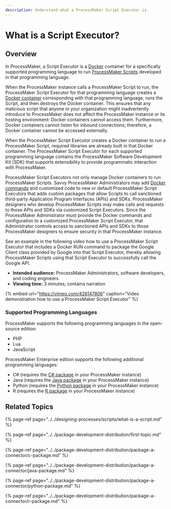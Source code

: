 ```yaml
---
description: Understand what a ProcessMaker Script Executor is.
---
```


# What is a Script Executor?

## Overview

In ProcessMaker, a Script Executor is a [Docker](https://www.docker.com/) container for a specifically supported programming language to run [ProcessMaker Scripts](../../designing-processes/scripts/what-is-a-script.md) developed in that programming language.

When the ProcessMaker instance calls a ProcessMaker Script to run, the ProcessMaker Script Executor for that programming language creates a [Docker container](https://www.docker.com/resources/what-container) corresponding with that programming language, runs the Script, and then destroys the Docker container. This ensures that any malicious script that anyone in your organization might inadvertently introduce to ProcessMaker does not affect the ProcessMaker instance or its hosting environment: Docker containers cannot access them. Furthermore, Docker containers cannot listen for inbound connections; therefore, a Docker container cannot be accessed externally.

When the ProcessMaker Script Executor creates a Docker container to run a ProcessMaker Script, required libraries are already built in that Docker container. The ProcessMaker Script Executor for each supported programming language contains the ProcessMaker Software Development Kit \(SDK\) that supports extensibility to provide programmatic interaction with ProcessMaker.

ProcessMaker Script Executors not only manage Docker containers to run ProcessMaker Scripts. Savvy ProcessMaker Administrators may add [Docker commands](https://docs.docker.com/engine/reference/commandline/docker/) and customized code to new or default ProcessMaker Script Executors that adds custom packages that allow Scripts to call sanctioned third-party Application Program Interfaces \(APIs\) and SDKs. ProcessMaker designers who develop ProcessMaker Scripts may make calls and requests to those APIs and SDKs via customized Script Executors. Since the ProcessMaker Administrator must provide the Docker commands and configuration to a customized ProcessMaker Script Executor, that Administrator controls access to sanctioned APIs and SDKs to those ProcessMaker designers to ensure security in that ProcessMaker instance.

See an example in the following video how to use a ProcessMaker Script Executor that includes a Docker RUN command to package the Google Client class provided by Google into that Script Executor, thereby allowing ProcessMaker Scripts using that Script Executor to successfully call the Google API.

* **Intended audience:** ProcessMaker Administrators, software developers, and coding engineers
* **Viewing time:** 3 minutes; contains narration

{% embed url="https://vimeo.com/428147806" caption="Video demonstration how to use a ProcessMaker Script Executor" %}

### Supported Programming Languages

ProcessMaker supports the following programming languages in the open-source edition:

* PHP
* Lua
* JavaScript

ProcessMaker Enterprise edition supports the following additional programming languages:

* C\# \(requires the [C\# package](../../package-development-distribution/package-a-connector/c-package.md) in your ProcessMaker instance\)
* Java \(requires the [Java package](../../package-development-distribution/package-a-connector/java-package.md) in your ProcessMaker instance\)
* Python \(requires the [Python package](../../package-development-distribution/package-a-connector/python-package.md) in your ProcessMaker instance\)
* R \(requires the [R package](../../package-development-distribution/package-a-connector/r-package.md) in your ProcessMaker instance\)

## Related Topics

{% page-ref page="../../designing-processes/scripts/what-is-a-script.md" %}

{% page-ref page="../../package-development-distribution/first-topic.md" %}

{% page-ref page="../../package-development-distribution/package-a-connector/c-package.md" %}

{% page-ref page="../../package-development-distribution/package-a-connector/java-package.md" %}

{% page-ref page="../../package-development-distribution/package-a-connector/python-package.md" %}

{% page-ref page="../../package-development-distribution/package-a-connector/r-package.md" %}

